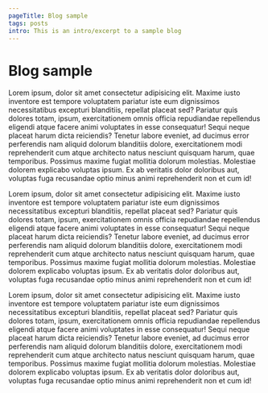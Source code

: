 ```yaml
---
pageTitle: Blog sample
tags: posts
intro: This is an intro/excerpt to a sample blog
---
```


# Blog sample

Lorem ipsum, dolor sit amet consectetur adipisicing elit. Maxime iusto inventore est tempore voluptatem pariatur iste eum dignissimos 
necessitatibus excepturi blanditiis, repellat placeat sed? Pariatur quis dolores totam, ipsum, exercitationem omnis officia repudiandae repellendus eligendi atque facere animi voluptates in esse consequatur! Sequi neque placeat harum dicta reiciendis? Tenetur labore eveniet, ad ducimus error perferendis nam aliquid dolorum blanditiis dolore, exercitationem modi reprehenderit cum atque architecto natus nesciunt quisquam harum, quae temporibus. Possimus maxime fugiat mollitia dolorum molestias. Molestiae dolorem explicabo voluptas ipsum. Ex ab veritatis dolor doloribus aut, voluptas fuga recusandae optio minus animi reprehenderit non et cum id!


Lorem ipsum, dolor sit amet consectetur adipisicing elit. Maxime iusto inventore est tempore voluptatem pariatur iste eum dignissimos necessitatibus excepturi blanditiis, repellat placeat sed? Pariatur quis dolores totam, ipsum, exercitationem omnis officia repudiandae repellendus eligendi atque facere animi voluptates in esse consequatur! Sequi neque placeat harum dicta reiciendis? Tenetur labore eveniet, ad ducimus error perferendis nam aliquid dolorum blanditiis dolore, exercitationem modi reprehenderit cum atque architecto natus nesciunt quisquam harum, quae temporibus. Possimus maxime fugiat mollitia dolorum molestias. Molestiae dolorem explicabo voluptas ipsum. Ex ab veritatis dolor doloribus aut, voluptas fuga recusandae optio minus animi reprehenderit non et cum id!

Lorem ipsum, dolor sit amet consectetur adipisicing elit. Maxime iusto inventore est tempore voluptatem pariatur iste eum dignissimos necessitatibus excepturi blanditiis, repellat placeat sed? Pariatur quis dolores totam, ipsum, exercitationem omnis officia repudiandae repellendus eligendi atque facere animi voluptates in esse consequatur! Sequi neque placeat harum dicta reiciendis? Tenetur labore eveniet, ad ducimus error perferendis nam aliquid dolorum blanditiis dolore, exercitationem modi reprehenderit cum atque architecto natus nesciunt quisquam harum, quae temporibus. Possimus maxime fugiat mollitia dolorum molestias. Molestiae dolorem explicabo voluptas ipsum. Ex ab veritatis dolor doloribus aut, voluptas fuga recusandae optio minus animi reprehenderit non et cum id!
